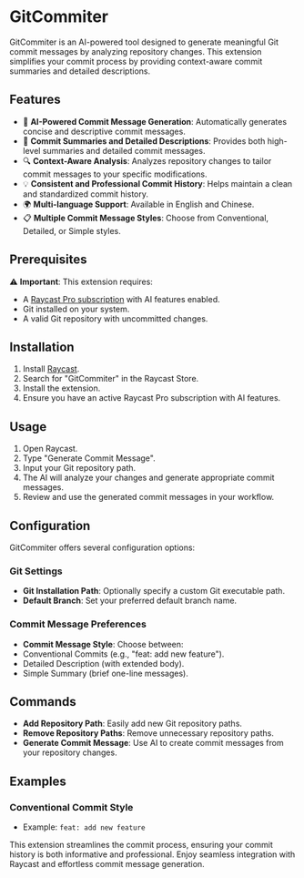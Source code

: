 # GitCommiter

GitCommiter is an AI-powered tool designed to generate meaningful Git commit messages by analyzing repository changes. This extension simplifies your commit process by providing context-aware commit summaries and detailed descriptions.

## Features

- 🤖 **AI-Powered Commit Message Generation**: Automatically generates concise and descriptive commit messages.
- 📝 **Commit Summaries and Detailed Descriptions**: Provides both high-level summaries and detailed commit messages.
- 🔍 **Context-Aware Analysis**: Analyzes repository changes to tailor commit messages to your specific modifications.
- 💡 **Consistent and Professional Commit History**: Helps maintain a clean and standardized commit history.
- 🌍 **Multi-language Support**: Available in English and Chinese.
- 📋 **Multiple Commit Message Styles**: Choose from Conventional, Detailed, or Simple styles.

## Prerequisites

⚠️ **Important**: This extension requires:

- A [Raycast Pro subscription](https://www.raycast.com/pro) with AI features enabled.
- Git installed on your system.
- A valid Git repository with uncommitted changes.

## Installation

1. Install [Raycast](https://raycast.com/).
2. Search for "GitCommiter" in the Raycast Store.
3. Install the extension.
4. Ensure you have an active Raycast Pro subscription with AI features.

## Usage

1. Open Raycast.
2. Type "Generate Commit Message".
3. Input your Git repository path.
4. The AI will analyze your changes and generate appropriate commit messages.
5. Review and use the generated commit messages in your workflow.

## Configuration

GitCommiter offers several configuration options:

### Git Settings

- **Git Installation Path**: Optionally specify a custom Git executable path.
- **Default Branch**: Set your preferred default branch name.

### Commit Message Preferences

- **Commit Message Style**: Choose between:
- Conventional Commits (e.g., "feat: add new feature").
- Detailed Description (with extended body).
- Simple Summary (brief one-line messages).

## Commands

- **Add Repository Path**: Easily add new Git repository paths.
- **Remove Repository Paths**: Remove unnecessary repository paths.
- **Generate Commit Message**: Use AI to create commit messages from your repository changes.

## Examples

### Conventional Commit Style

- Example: `feat: add new feature`

This extension streamlines the commit process, ensuring your commit history is both informative and professional. Enjoy seamless integration with Raycast and effortless commit message generation.
